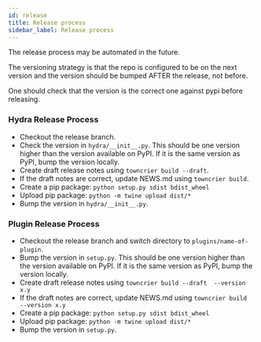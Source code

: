 ```yaml
---
id: release
title: Release process
sidebar_label: Release process
---
```


The release process may be automated in the future.

The versioning strategy is that the repo is configured to be on the next version and the version should be bumped AFTER the release, not before.

One should check that the version is the correct one against pypi before releasing.

### Hydra Release Process

- Checkout the release branch.
- Check the version in `hydra/__init__.py`. This should be one version higher than the version available on PyPI. If it is the same version as PyPI, bump the version locally.
- Create draft release notes using `towncrier build --draft`.
- If the draft notes are correct, update NEWS.md using `towncrier build`.
- Create a pip package: `python setup.py sdist bdist_wheel`
- Upload pip package: `python -m twine upload dist/*`
- Bump the version in `hydra/__init__.py`.

### Plugin Release Process

- Checkout the release branch and switch directory to `plugins/name-of-plugin`.
- Bump the version in `setup.py`. This should be one version higher than the version available on PyPI. If it is the same version as PyPI, bump the version locally.
- Create draft release notes using `towncrier build --draft  --version x.y`
- If the draft notes are correct, update NEWS.md using `towncrier build  --version x.y`
- Create a pip package: `python setup.py sdist bdist_wheel`
- Upload pip package: `python -m twine upload dist/*`
- Bump the version in `setup.py`.
